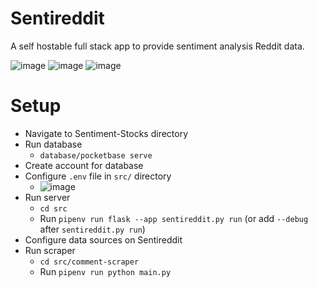 # Sentireddit
A self hostable full stack app to provide sentiment analysis Reddit data.

![image](https://github.com/casrar/Sentireddit/assets/79720481/4b9bc67c-e9c3-4ea7-9dd3-b6df310182af)
![image](https://github.com/casrar/Sentireddit/assets/79720481/76a4bc9c-7073-4e66-b589-9112162620e9)
![image](https://github.com/casrar/Sentireddit/assets/79720481/078b1e3f-00ae-4463-bb9b-14c4a27f131a)


# Setup
- Navigate to Sentiment-Stocks directory
- Run database 
  - ```database/pocketbase serve```
- Create account for database
- Configure ```.env``` file in ```src/``` directory
  - ![image](https://github.com/casrar/Sentireddit/assets/79720481/51fb8aa2-8d86-4247-8f51-a83b98a298c9)
- Run server 
  - ```cd src```
  - Run ```pipenv run flask --app sentireddit.py run``` (or add ```--debug``` after ```sentireddit.py run```)
- Configure data sources on Sentireddit
- Run scraper 
  - ```cd src/comment-scraper```
  - Run ```pipenv run python main.py```



